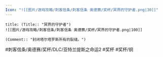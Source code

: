 ```yaml
---
Icon: "![[图片/游戏攻略/刺客信条/刺客信条 奥德赛/奖杯/冥界的守护者.png|30]]"
---
```

```ad-common-bronze-trophy
title: (Title:: "冥界的守护者")
![[图片/游戏攻略/刺客信条/刺客信条 奥德赛/奖杯/冥界的守护者.png|100]]

(Comment:: "封闭塔尔塔罗斯所有的裂缝。")
```

#刺客信条/奥德赛/奖杯/DLC/亚特兰提斯之命运2 #奖杯 #奖杯/铜
